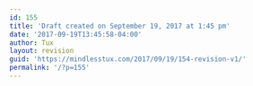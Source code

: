 ```yaml
---
id: 155
title: 'Draft created on September 19, 2017 at 1:45 pm'
date: '2017-09-19T13:45:58-04:00'
author: Tux
layout: revision
guid: 'https://mindlesstux.com/2017/09/19/154-revision-v1/'
permalink: '/?p=155'
---
```


